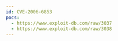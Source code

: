 ```yaml
---
id: CVE-2006-6853
pocs:
  - https://www.exploit-db.com/raw/3037
  - https://www.exploit-db.com/raw/3038
---
```

